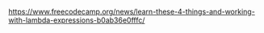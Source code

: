 https://www.freecodecamp.org/news/learn-these-4-things-and-working-with-lambda-expressions-b0ab36e0fffc/
